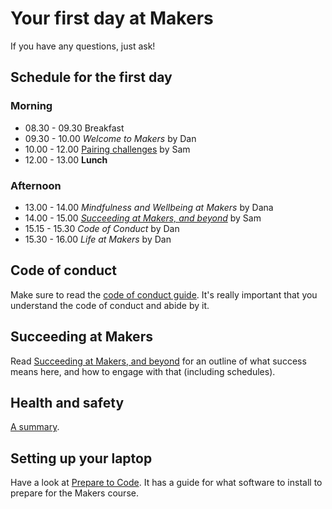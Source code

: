 # Your first day at Makers

If you have any questions, just ask!

## Schedule for the first day

### Morning

* 08.30 - 09.30 Breakfast
* 09.30 - 10.00 _Welcome to Makers_ by Dan
* 10.00 - 12.00 [Pairing challenges](https://github.com/makersacademy/skills-workshops/tree/master/week-1/pairing_challenges) by Sam
* 12.00 - 13.00 **Lunch**

### Afternoon
* 13.00 - 14.00 _Mindfulness and Wellbeing at Makers_ by Dana
* 14.00 - 15.00 _[Succeeding at Makers, and beyond](https://github.com/makersacademy/course/blob/master/goals/README.md)_ by Sam
* 15.15 - 15.30 _Code of Conduct_ by Dan
* 15.30 - 16.00 _Life at Makers_ by Dan

## Code of conduct

Make sure to read the [code of conduct guide](https://github.com/makersacademy/course/blob/master/code_of_conduct_guide.md).  It's really important that you understand the code of conduct and abide by it.

## Succeeding at Makers

Read [Succeeding at Makers, and beyond](https://github.com/makersacademy/course/blob/master/goals/README.md) for an outline of what success means here, and how to engage with that (including schedules).

## Health and safety

[A summary](https://github.com/makersacademy/course/blob/master/pills/health_and_safety.md).


## Setting up your laptop

Have a look at [Prepare to Code](http://www.preparetocode.io/).  It has a guide for what software to install to prepare for the Makers course.
